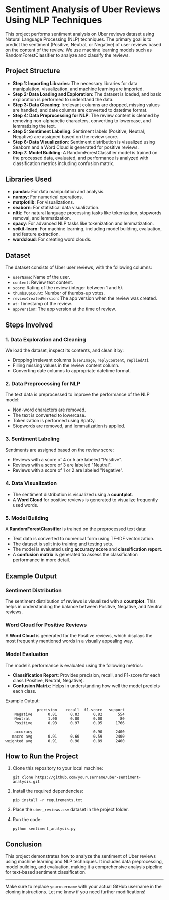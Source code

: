 # Sentiment Analysis of Uber Reviews Using NLP Techniques

This project performs sentiment analysis on Uber reviews dataset using Natural Language Processing (NLP) techniques. The primary goal is to predict the sentiment (Positive, Neutral, or Negative) of user reviews based on the content of the review. We use machine learning models such as RandomForestClassifier to analyze and classify the reviews.

## Project Structure

- **Step 1: Importing Libraries**: The necessary libraries for data manipulation, visualization, and machine learning are imported.
- **Step 2: Data Loading and Exploration**: The dataset is loaded, and basic exploration is performed to understand the data.
- **Step 3: Data Cleaning**: Irrelevant columns are dropped, missing values are handled, and date columns are converted to datetime format.
- **Step 4: Data Preprocessing for NLP**: The review content is cleaned by removing non-alphabetic characters, converting to lowercase, and lemmatizing the text.
- **Step 5: Sentiment Labeling**: Sentiment labels (Positive, Neutral, Negative) are assigned based on the review score.
- **Step 6: Data Visualization**: Sentiment distribution is visualized using Seaborn and a Word Cloud is generated for positive reviews.
- **Step 7: Model Building**: A RandomForestClassifier model is trained on the processed data, evaluated, and performance is analyzed with classification metrics including confusion matrix.

## Libraries Used

- **pandas**: For data manipulation and analysis.
- **numpy**: For numerical operations.
- **matplotlib**: For visualizations.
- **seaborn**: For statistical data visualization.
- **nltk**: For natural language processing tasks like tokenization, stopwords removal, and lemmatization.
- **spacy**: For advanced NLP tasks like tokenization and lemmatization.
- **scikit-learn**: For machine learning, including model building, evaluation, and feature extraction.
- **wordcloud**: For creating word clouds.

## Dataset

The dataset consists of Uber user reviews, with the following columns:
- `userName`: Name of the user.
- `content`: Review text content.
- `score`: Rating of the review (integer between 1 and 5).
- `thumbsUpCount`: Number of thumbs-up votes.
- `reviewCreatedVersion`: The app version when the review was created.
- `at`: Timestamp of the review.
- `appVersion`: The app version at the time of review.

## Steps Involved

### 1. Data Exploration and Cleaning

We load the dataset, inspect its contents, and clean it by:
- Dropping irrelevant columns (`userImage`, `replyContent`, `repliedAt`).
- Filling missing values in the review content column.
- Converting date columns to appropriate datetime format.

### 2. Data Preprocessing for NLP

The text data is preprocessed to improve the performance of the NLP model:
- Non-word characters are removed.
- The text is converted to lowercase.
- Tokenization is performed using SpaCy.
- Stopwords are removed, and lemmatization is applied.

### 3. Sentiment Labeling

Sentiments are assigned based on the review score:
- Reviews with a score of 4 or 5 are labeled "Positive".
- Reviews with a score of 3 are labeled "Neutral".
- Reviews with a score of 1 or 2 are labeled "Negative".

### 4. Data Visualization

- The sentiment distribution is visualized using a **countplot**.
- A **Word Cloud** for positive reviews is generated to visualize frequently used words.

### 5. Model Building

A **RandomForestClassifier** is trained on the preprocessed text data:
- Text data is converted to numerical form using TF-IDF vectorization.
- The dataset is split into training and testing sets.
- The model is evaluated using **accuracy score** and **classification report**.
- A **confusion matrix** is generated to assess the classification performance in more detail.

## Example Output

### Sentiment Distribution

The sentiment distribution of reviews is visualized with a **countplot**. This helps in understanding the balance between Positive, Negative, and Neutral reviews.

### Word Cloud for Positive Reviews

A **Word Cloud** is generated for the Positive reviews, which displays the most frequently mentioned words in a visually appealing way.

### Model Evaluation

The model’s performance is evaluated using the following metrics:
- **Classification Report**: Provides precision, recall, and F1-score for each class (Positive, Neutral, Negative).
- **Confusion Matrix**: Helps in understanding how well the model predicts each class.

Example Output:
```
              precision    recall  f1-score   support
    Negative       0.81      0.83      0.82       554
    Neutral        1.00      0.00      0.00        80
    Positive       0.93      0.97      0.95      1766

    accuracy                           0.90      2400
   macro avg       0.91      0.60      0.59      2400
weighted avg       0.91      0.90      0.89      2400
```

## How to Run the Project

1. Clone this repository to your local machine:
    ```
    git clone https://github.com/yourusername/uber-sentiment-analysis.git
    ```

2. Install the required dependencies:
    ```
    pip install -r requirements.txt
    ```

3. Place the `uber_reviews.csv` dataset in the project folder.

4. Run the code:
    ```
    python sentiment_analysis.py
    ```

## Conclusion

This project demonstrates how to analyze the sentiment of Uber reviews using machine learning and NLP techniques. It includes data preprocessing, model building, and evaluation, making it a comprehensive analysis pipeline for text-based sentiment classification.

---

Make sure to replace `yourusername` with your actual GitHub username in the cloning instructions. Let me know if you need further modifications!
